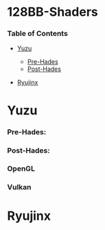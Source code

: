 # 128BB-Shaders
### Table of Contents

- [Yuzu](#Yuzu)
  + [Pre-Hades](#Pre-Hades)
  + [Post-Hades](#Post-Hades)


- [Ryujinx](#Ryujinx)


# Yuzu

### Pre-Hades:


### Post-Hades:

### OpenGL
### Vulkan

# Ryujinx
